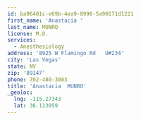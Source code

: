 ```yaml
---
id: ba96401c-e69b-4ea9-8996-5a90171d1221
first_name: 'Anastacia '
last_name: MUNRO
license: M.D.
services:
  - Anesthesiology
address: '8925 W Flamingo Rd   U#234'
city: 'Las Vegas'
state: NV
zip: '89147'
phone: 702-480-3083
title: 'Anastacia  MUNRO'
_geoloc:
  lng: -115.27343
  lat: 36.113059
---
```

